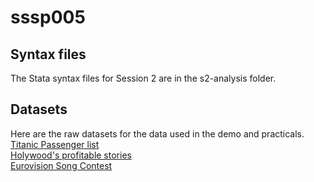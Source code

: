 # sssp005  

## Syntax files
The Stata syntax files for Session 2 are in the s2-analysis folder.

## Datasets  
Here are the raw datasets for the data used in the demo and practicals.
[Titanic Passenger list](https://public.tableau.com/s/sites/default/files/media/titanic%20passenger%20list.csv)  
[Holywood's profitable stories](https://public.tableau.com/s/sites/default/files/media/HollywoodsMostProfitableStories.csv)  
[Eurovision Song Contest](https://public.tableau.com/s/sites/default/files/media/Resources/eurovision_1998%20to%202012.xlsx)  
